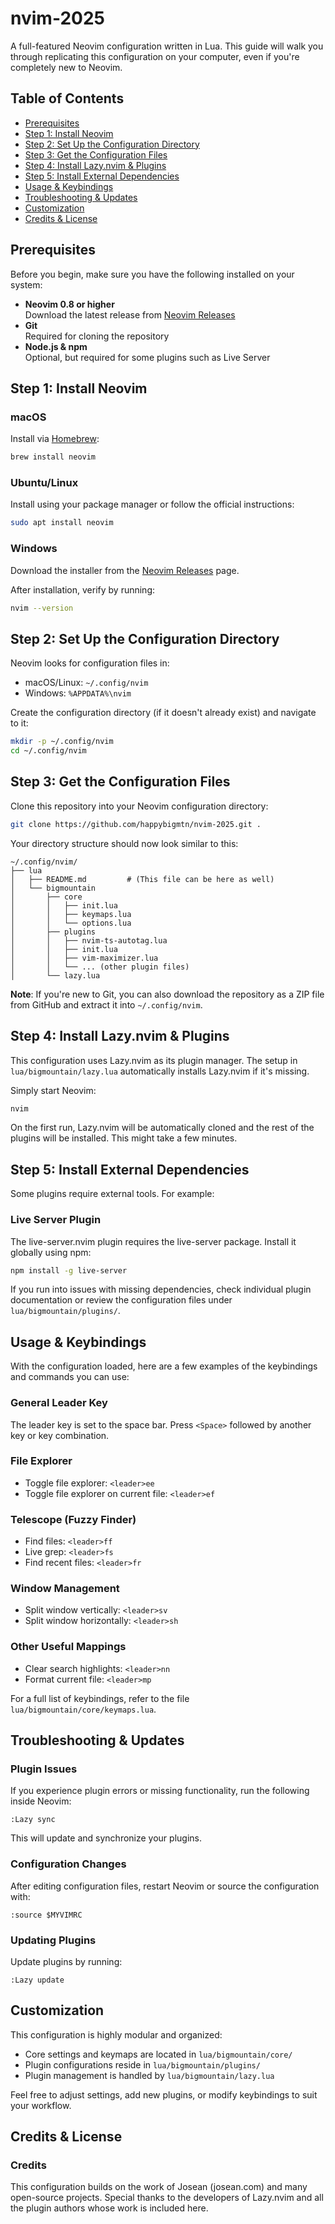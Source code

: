 # nvim-2025

A full-featured Neovim configuration written in Lua. This guide will walk you through replicating this configuration on your computer, even if you're completely new to Neovim.

## Table of Contents

- [Prerequisites](#prerequisites)
- [Step 1: Install Neovim](#step-1-install-neovim)
- [Step 2: Set Up the Configuration Directory](#step-2-set-up-the-configuration-directory)
- [Step 3: Get the Configuration Files](#step-3-get-the-configuration-files)
- [Step 4: Install Lazy.nvim & Plugins](#step-4-install-lazynvim--plugins)
- [Step 5: Install External Dependencies](#step-5-install-external-dependencies)
- [Usage & Keybindings](#usage--keybindings)
- [Troubleshooting & Updates](#troubleshooting--updates)
- [Customization](#customization)
- [Credits & License](#credits--license)

## Prerequisites

Before you begin, make sure you have the following installed on your system:

- **Neovim 0.8 or higher**  
  Download the latest release from [Neovim Releases](https://github.com/neovim/neovim/releases)
- **Git**  
  Required for cloning the repository
- **Node.js & npm**  
  Optional, but required for some plugins such as Live Server

## Step 1: Install Neovim

### macOS

Install via [Homebrew](https://brew.sh/):

```bash
brew install neovim
```

### Ubuntu/Linux

Install using your package manager or follow the official instructions:

```bash
sudo apt install neovim
```

### Windows

Download the installer from the [Neovim Releases](https://github.com/neovim/neovim/releases) page.

After installation, verify by running:

```bash
nvim --version
```

## Step 2: Set Up the Configuration Directory

Neovim looks for configuration files in:

- macOS/Linux: `~/.config/nvim`
- Windows: `%APPDATA%\nvim`

Create the configuration directory (if it doesn't already exist) and navigate to it:

```bash
mkdir -p ~/.config/nvim
cd ~/.config/nvim
```

## Step 3: Get the Configuration Files

Clone this repository into your Neovim configuration directory:

```bash
git clone https://github.com/happybigmtn/nvim-2025.git .
```

Your directory structure should now look similar to this:

```
~/.config/nvim/
├── lua
│   ├── README.md         # (This file can be here as well)
│   └── bigmountain
│       ├── core
│       │   ├── init.lua
│       │   ├── keymaps.lua
│       │   └── options.lua
│       ├── plugins
│       │   ├── nvim-ts-autotag.lua
│       │   ├── init.lua
│       │   ├── vim-maximizer.lua
│       │   └── ... (other plugin files)
│       └── lazy.lua
```

**Note**: If you're new to Git, you can also download the repository as a ZIP file from GitHub and extract it into `~/.config/nvim`.

## Step 4: Install Lazy.nvim & Plugins

This configuration uses Lazy.nvim as its plugin manager. The setup in `lua/bigmountain/lazy.lua` automatically installs Lazy.nvim if it's missing.

Simply start Neovim:

```bash
nvim
```

On the first run, Lazy.nvim will be automatically cloned and the rest of the plugins will be installed. This might take a few minutes.

## Step 5: Install External Dependencies

Some plugins require external tools. For example:

### Live Server Plugin

The live-server.nvim plugin requires the live-server package. Install it globally using npm:

```bash
npm install -g live-server
```

If you run into issues with missing dependencies, check individual plugin documentation or review the configuration files under `lua/bigmountain/plugins/`.

## Usage & Keybindings

With the configuration loaded, here are a few examples of the keybindings and commands you can use:

### General Leader Key

The leader key is set to the space bar. Press `<Space>` followed by another key or key combination.

### File Explorer

- Toggle file explorer: `<leader>ee`
- Toggle file explorer on current file: `<leader>ef`

### Telescope (Fuzzy Finder)

- Find files: `<leader>ff`
- Live grep: `<leader>fs`
- Find recent files: `<leader>fr`

### Window Management

- Split window vertically: `<leader>sv`
- Split window horizontally: `<leader>sh`

### Other Useful Mappings

- Clear search highlights: `<leader>nn`
- Format current file: `<leader>mp`

For a full list of keybindings, refer to the file `lua/bigmountain/core/keymaps.lua`.

## Troubleshooting & Updates

### Plugin Issues

If you experience plugin errors or missing functionality, run the following inside Neovim:

```vim
:Lazy sync
```

This will update and synchronize your plugins.

### Configuration Changes

After editing configuration files, restart Neovim or source the configuration with:

```vim
:source $MYVIMRC
```

### Updating Plugins

Update plugins by running:

```vim
:Lazy update
```

## Customization

This configuration is highly modular and organized:

- Core settings and keymaps are located in `lua/bigmountain/core/`
- Plugin configurations reside in `lua/bigmountain/plugins/`
- Plugin management is handled by `lua/bigmountain/lazy.lua`

Feel free to adjust settings, add new plugins, or modify keybindings to suit your workflow.

## Credits & License

### Credits

This configuration builds on the work of Josean (josean.com) and many open-source projects. Special thanks to the developers of Lazy.nvim and all the plugin authors whose work is included here.
